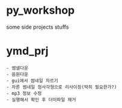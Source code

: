 # py_workshop
some side projects stuffs

# ymd_prj
	- 썸넬다운
	- 음원다운
	- gui에서 썸네일 자르기
	- 자른 썸네일 정사각형으로 리사이징(딱히 필요한가?)
	- mp3 정보 수정
	- 실행해서 확인 후 더미파일 제거
